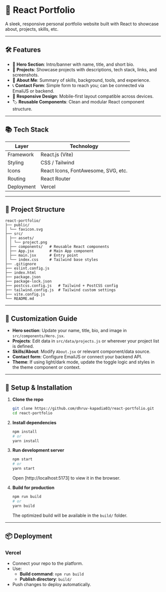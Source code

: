 # 💼 React Portfolio 

A sleek, responsive personal portfolio website built with React to showcase about, projects, skills, etc.

---

## 🛠 Features

- 🚀 **Hero Section**: Intro/banner with name, title, and short bio.
- 🔧 **Projects**: Showcase projects with descriptions, tech stack, links, and screenshots.
- 📝 **About Me**: Summary of skills, background, tools, and experience.
- 📞 **Contact Form**: Simple form to reach you; can be connected via EmailJS or backend.
- 🎨 **Responsive Design**: Mobile-first layout compatible across devices.
- 🏷️ **Reusable Components**: Clean and modular React component structure.

---

## 📚 Tech Stack

| Layer        | Technology             |
|--------------|------------------------|
| Framework    | React.js (Vite)        |
| Styling      | CSS / Tailwind         |
| Icons        | React Icons, FontAwesome, SVG, etc.  |
| Routing      | React Router           |
| Deployment   | Vercel                 |

---

## 📁 Project Structure

```
react-portfolio/
├── public/
│ └── favicon.svg
├── src/
│ ├── assets/
│ │ └── project.png
│ ├── components/   # Reusable React components
│ ├── App.jsx       # Main App component
│ ├── main.jsx      # Entry point
│ └── index.css     # Tailwind base styles
├── .gitignore
├── eslint.config.js
├── index.html      
├── package.json
├── package-lock.json
├── postcss.config.js   # Tailwind + PostCSS config
├── tailwind.config.js  # Tailwind custom settings
├── vite.config.js      
└── README.md
```

---

## 🎨 Customization Guide

- **Hero section**: Update your name, title, bio, and image in `src/components/Hero.jsx`.
- **Projects**: Edit data in `src/data/projects.js` or wherever your project list is defined.
- **Skills/About**: Modify `About.jsx` or relevant component/data source.
- **Contact form**: Configure EmailJS or connect your backend API.
- **Theme**: If using light/dark mode, update the toggle logic and styles in the theme component or context.

---

## 🧩 Setup & Installation

1. **Clone the repo**
   ```bash
   git clone https://github.com/dhruv-kapadia03/react-portfolio.git
   cd react-portfolio
   ```

2. **Install dependencies**
   ```bash
   npm install
   # or
   yarn install
   ```

3. **Run development server**
   ```bash
   npm start
   # or
   yarn start
   ```
   Open [http://localhost:5173] to view it in the browser.

4. **Build for production**
   ```bash
   npm run build
   # or
   yarn build
   ```
   The optimized build will be available in the `build/` folder.

---

## 📦 Deployment

### Vercel 
- Connect your repo to the platform.
- Use:
  - **Build command**: `npm run build`
  - **Publish directory**: `build/`
- Push changes to deploy automatically.
